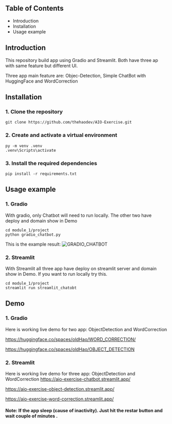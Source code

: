 ## Table of Contents

- Introduction
- Installation
- Usage example
## Introduction
This repository build app using Gradio and Streamlit. Both have three ap with same feature but different UI. 

Three app main feature are: Objec-Detection, Simple ChatBot with HuggingFace and WordCorrection
## Installation
### 1. Clone the repository  
```
git clone https://github.com/thehaodev/AIO-Exercise.git
```
### 2. Create and activate a virtual environment 
```
py -m venv .venv
.venv\Scripts\activate
```
### 3. Install the required dependencies 
```
pip install -r requirements.txt
```
## Usage example
### 1. Gradio
With gradio, only Chatbot will need to run locally. The other two have deploy and domain show in Demo
```
cd module_1/project
python gradio_chatbot.py
```
This is the example result: 
![GRADIO_CHATBOT](https://github.com/thehaodev/AIO-Exercise/assets/112054658/b552e680-103a-45e5-9167-b86bd669c29d)
### 2. Streamlit
With Streamlit all three app have deploy on streamlit server and domain show in Demo. If you want to run locally try this.
```
cd module_1/project
streamlit run streamlit_chatobt
```
## Demo
### 1. Gradio
Here is working live demo for two app: ObjectDetection and WordCorrection

https://huggingface.co/spaces/oldHao/WORD_CORRECTION/

https://huggingface.co/spaces/oldHao/OBJECT_DETECTION
### 2. Streamlit
Here is working live demo for three app: ObjectDetection and WordCorrection
https://aio-exercise-chatbot.streamlit.app/

https://aio-exercise-object-detection.streamlit.app/

https://aio-exercise-word-correction.streamlit.app/

#### Note: If the app sleep (cause of inactivity). Just hit the restar button and wait couple of minutes .
